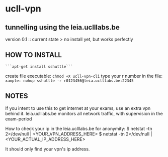 # ucll-vpn
tunnelling using the leia.uclllabs.be
-----------------------------------------
version 0.1
:: current state > no install yet, but works perfectly

HOW TO INSTALL
---------------
    ```apt-get install sshuttle```
create file executable:
    ```chmod +X ucll-vpn-cli```
type your r number in the file:
       ```xample: nohup sshuttle -r r0123456@leia.uclllabs.be:22345```

NOTES
-----------
If you intent to use this to get internet at your exams, use an extra vpn behind it.
leia.uclllabs.be monitors all network traffic, with supervision in the exam-period


How to check your ip in the leia.uclllabs.be for anonymity:
$ netstat -tn 2>/dev/null | <YOUR_VPN_ADDRESS_HERE>
$ netstat -tn 2>/dev/null | <YOUR_ACTUAL_IP_ADDRESS_HERE>

It should only find your vpn's ip address.
